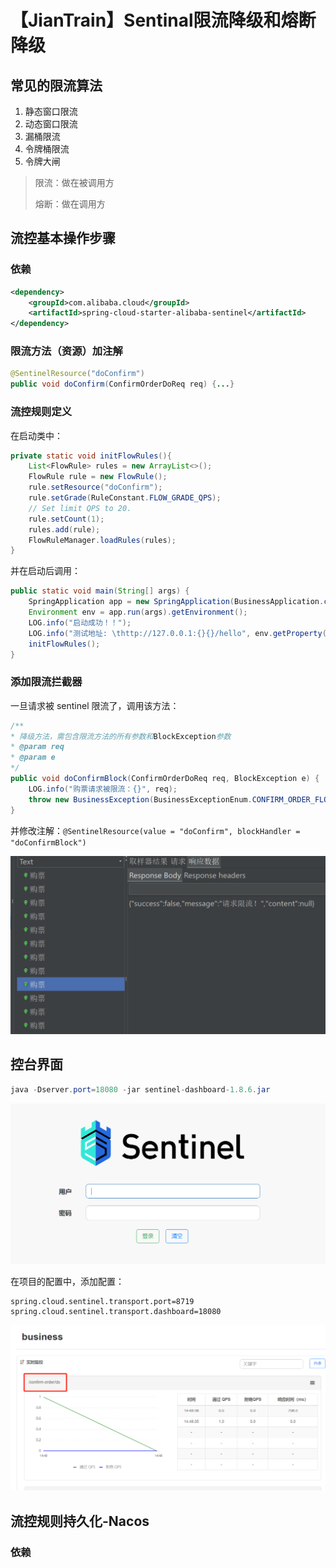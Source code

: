 # 【JianTrain】Sentinal限流降级和熔断降级

## 常见的限流算法

1. 静态窗口限流
2. 动态窗口限流
3. 漏桶限流
4. 令牌桶限流
5. 令牌大闸

> 限流：做在被调用方
>
> 熔断：做在调用方

## 流控基本操作步骤

### 依赖

```XML
<dependency>
    <groupId>com.alibaba.cloud</groupId>
    <artifactId>spring-cloud-starter-alibaba-sentinel</artifactId>
</dependency>
```

### 限流方法（资源）加注解

```JAVA
@SentinelResource("doConfirm")
public void doConfirm(ConfirmOrderDoReq req) {...}
```

### 流控规则定义

在启动类中：

```JAVA
private static void initFlowRules(){
    List<FlowRule> rules = new ArrayList<>();
    FlowRule rule = new FlowRule();
    rule.setResource("doConfirm");
    rule.setGrade(RuleConstant.FLOW_GRADE_QPS);
    // Set limit QPS to 20.
    rule.setCount(1);
    rules.add(rule);
    FlowRuleManager.loadRules(rules);
}
```

并在启动后调用：

```JAVA
public static void main(String[] args) {
    SpringApplication app = new SpringApplication(BusinessApplication.class);
    Environment env = app.run(args).getEnvironment();
    LOG.info("启动成功！！");
    LOG.info("测试地址: \thttp://127.0.0.1:{}{}/hello", env.getProperty("server.port"), env.getProperty("server.servlet.context-path"));
    initFlowRules();
}
```

### 添加限流拦截器

一旦请求被 sentinel 限流了，调用该方法：

```JAVA
/**
* 降级方法，需包含限流方法的所有参数和BlockException参数
* @param req
* @param e
*/
public void doConfirmBlock(ConfirmOrderDoReq req, BlockException e) {
	LOG.info("购票请求被限流：{}", req);
	throw new BusinessException(BusinessExceptionEnum.CONFIRM_ORDER_FLOW_EXCEPTION);
}
```

并修改注解：`@SentinelResource(value = "doConfirm", blockHandler = "doConfirmBlock")`

![image-20230619144141892](./assets/image-20230619144141892.png)

## 控台界面

```JAVA
java -Dserver.port=18080 -jar sentinel-dashboard-1.8.6.jar
```

![z](./assets/image-20230619143506983.png)

在项目的配置中，添加配置：

```properties
spring.cloud.sentinel.transport.port=8719
spring.cloud.sentinel.transport.dashboard=18080
```

![image-20230619144920626](./assets/image-20230619144920626.png)

## 流控规则持久化-Nacos

### 依赖

